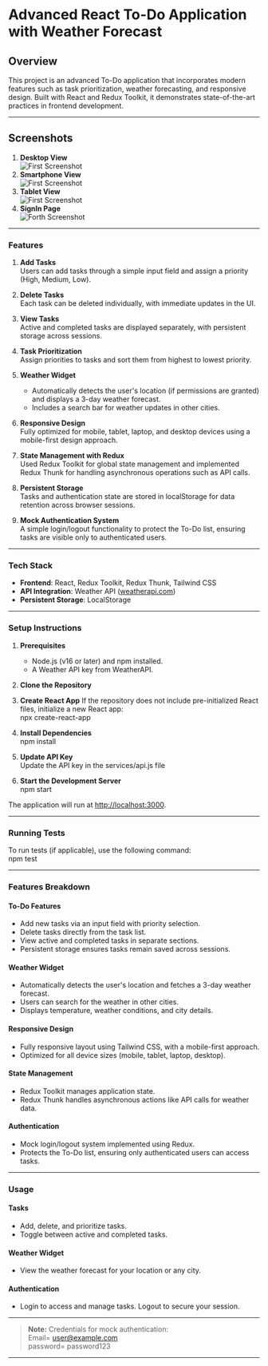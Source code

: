 # **Advanced React To-Do Application with Weather Forecast**

## **Overview**

This project is an advanced To-Do application that incorporates modern features such as task prioritization, weather forecasting, and responsive design. Built with React and Redux Toolkit, it demonstrates state-of-the-art practices in frontend development.

---

## **Screenshots**

1. **Desktop View**  
![First Screenshot](./Assets/Screenshot1.png)
2. **Smartphone View**    
![First Screenshot](./Assets/Screenshot2.png)
3. **Tablet View**  
![First Screenshot](./Assets/Screenshot3.png)
4. **SignIn Page**  
![Forth Screenshot](./Assets/Screenshot4.png)

---

### **Features**

1. **Add Tasks**  
   Users can add tasks through a simple input field and assign a priority (High, Medium, Low).

2. **Delete Tasks**  
   Each task can be deleted individually, with immediate updates in the UI.

3. **View Tasks**  
   Active and completed tasks are displayed separately, with persistent storage across sessions.

4. **Task Prioritization**  
   Assign priorities to tasks and sort them from highest to lowest priority.

5. **Weather Widget**  
   - Automatically detects the user's location (if permissions are granted) and displays a 3-day weather forecast.
   - Includes a search bar for weather updates in other cities.

6. **Responsive Design**  
   Fully optimized for mobile, tablet, laptop, and desktop devices using a mobile-first design approach.

7. **State Management with Redux**  
   Used Redux Toolkit for global state management and implemented Redux Thunk for handling asynchronous operations such as API calls.

8. **Persistent Storage**  
   Tasks and authentication state are stored in localStorage for data retention across browser sessions.

9. **Mock Authentication System**  
   A simple login/logout functionality to protect the To-Do list, ensuring tasks are visible only to authenticated users.

---

### **Tech Stack**
- **Frontend**: React, Redux Toolkit, Redux Thunk, Tailwind CSS
- **API Integration**: Weather API ([weatherapi.com](https://www.weatherapi.com/))
- **Persistent Storage**: LocalStorage

---

### **Setup Instructions**

1. **Prerequisites**
   - Node.js (v16 or later) and npm installed.
   - A Weather API key from WeatherAPI.

2. **Clone the Repository**

3. **Create React App**
If the repository does not include pre-initialized React files, initialize a new React app:  
npx create-react-app

4. **Install Dependencies**  
npm install


5. **Update API Key**  
Update the API key in the services/api.js file


6. **Start the Development Server**  
npm start

The application will run at [http://localhost:3000](http://localhost:3000).

---

### **Running Tests**
To run tests (if applicable), use the following command:  
npm test


---

### **Features Breakdown**

#### To-Do Features
- Add new tasks via an input field with priority selection.
- Delete tasks directly from the task list.
- View active and completed tasks in separate sections.
- Persistent storage ensures tasks remain saved across sessions.

#### Weather Widget
- Automatically detects the user's location and fetches a 3-day weather forecast.
- Users can search for the weather in other cities.
- Displays temperature, weather conditions, and city details.

#### Responsive Design
- Fully responsive layout using Tailwind CSS, with a mobile-first approach.
- Optimized for all device sizes (mobile, tablet, laptop, desktop).

#### State Management
- Redux Toolkit manages application state.
- Redux Thunk handles asynchronous actions like API calls for weather data.

#### Authentication
- Mock login/logout system implemented using Redux.
- Protects the To-Do list, ensuring only authenticated users can access tasks.

---

### **Usage**

#### Tasks
- Add, delete, and prioritize tasks.
- Toggle between active and completed tasks.

#### Weather Widget
- View the weather forecast for your location or any city.

#### Authentication
- Login to access and manage tasks. Logout to secure your session.

---
> **Note:** Credentials for mock authentication:  
Email= user@example.com  
password= password123

---
